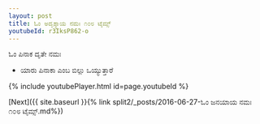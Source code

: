 ```yaml
---
layout: post
title: ಓಂ ಅದೃಶ್ಯಾಯ ನಮಃ ೧೦೮ ಟೈಮ್ಸ್
youtubeId: r3IksP862-o
---
```

 
 
 ಓಂ ಪಿನಾಕ ದೃತೇ ನಮಃ  
 
 -  ಯಾರು ಪಿನಾಕಾ ಎಂಬ ಬಿಲ್ಲು ಒಯ್ಯುತ್ತಾರೆ 
 
  
 
  
 
 
 
 
 
 


{% include youtubePlayer.html id=page.youtubeId %}
 
[Next]({{ site.baseurl }}{% link  split2/_posts/2016-06-27-ಓಂ ಜನಯಾಯ ನಮಃ ೧೦೮ ಟೈಮ್ಸ್.md%})
 
